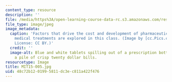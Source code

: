 ```yaml
---
content_type: resource
description: ''
file: /media/https%3A/open-learning-course-data-rc.s3.amazonaws.com/res-15-005-healthcare-finance-spring-2019/48c72b1201995811dc3ec811a422f476_MIT15-005.jpg
file_type: image/jpeg
image_metadata:
  caption: 'Factors that drive the cost and development of pharmaceutical drugs and
    medical treatments are explored in this class. (Image by [cc.Pics.com](http://www.ccpixs.com/).
    License: CC BY.)'
  credit: ''
  image-alt: Blue and white tablets spilling out of a prescription bottle on top of
    a pile of crisp twenty dollar bills.
resourcetype: Image
title: MIT15-005.jpg
uid: 48c72b12-0199-5811-dc3e-c811a422f476
---
```

